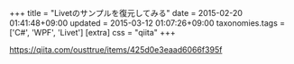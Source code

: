 +++
title = "Livetのサンプルを復元してみる"
date = 2015-02-20 01:41:48+09:00
updated = 2015-03-12 01:07:26+09:00
taxonomies.tags = ['C#', 'WPF', 'Livet']
[extra]
css = "qiita"
+++

<https://qiita.com/ousttrue/items/425d0e3eaad6066f395f>

